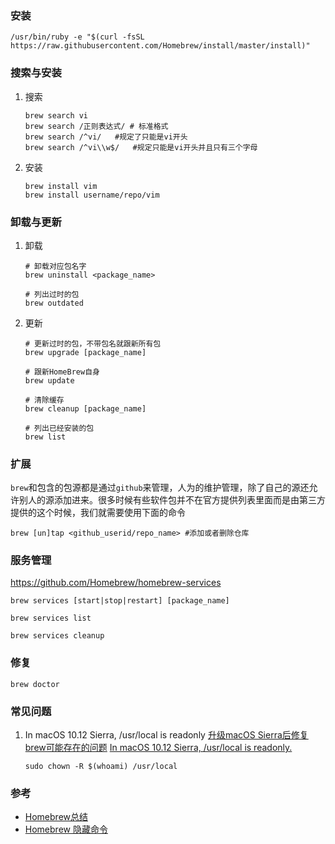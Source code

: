 ### 安装
```
/usr/bin/ruby -e "$(curl -fsSL https://raw.githubusercontent.com/Homebrew/install/master/install)"
```

### 搜索与安装
1. 搜索
    ```
    brew search vi
    brew search /正则表达式/ # 标准格式
    brew search /^vi/   #规定了只能是vi开头
    brew search /^vi\\w$/   #规定只能是vi开头并且只有三个字母
    ```

2. 安装
    ```
    brew install vim 
    brew install username/repo/vim
    ```

### 卸载与更新
1. 卸载
    ```
    # 卸载对应包名字
    brew uninstall <package_name>

    # 列出过时的包
    brew outdated
    ```

2. 更新
    ```
    # 更新过时的包，不带包名就跟新所有包
    brew upgrade [package_name]

    # 跟新HomeBrew自身
    brew update

    # 清除缓存
    brew cleanup [package_name]

    # 列出已经安装的包
    brew list
    ```

### 扩展
`brew`和包含的包源都是通过`github`来管理，人为的维护管理，除了自己的源还允许别人的源添加进来。很多时候有些软件包并不在官方提供列表里面而是由第三方提供的这个时候，我们就需要使用下面的命令

```
brew [un]tap <github_userid/repo_name> #添加或者删除仓库
```

### 服务管理
<https://github.com/Homebrew/homebrew-services>
```
brew services [start|stop|restart] [package_name]

brew services list

brew services cleanup
```

### 修复
```
brew doctor
```

### 常见问题
1. In macOS 10.12 Sierra, /usr/local is readonly
    [升级macOS Sierra后修复brew可能存在的问题](https://maomihz.com/2016/09/upgrade-sierra-homebrew/) [In macOS 10.12 Sierra, /usr/local is readonly.](https://github.com/Homebrew/brew/issues/385)
    ```
    sudo chown -R $(whoami) /usr/local
    ```

### 参考
- [Homebrew总结](http://www.jianshu.com/p/8ad7056b243f)
- [Homebrew 隐藏命令](http://icyleaf.com/2014/01/homebrew-hidden-commands/)